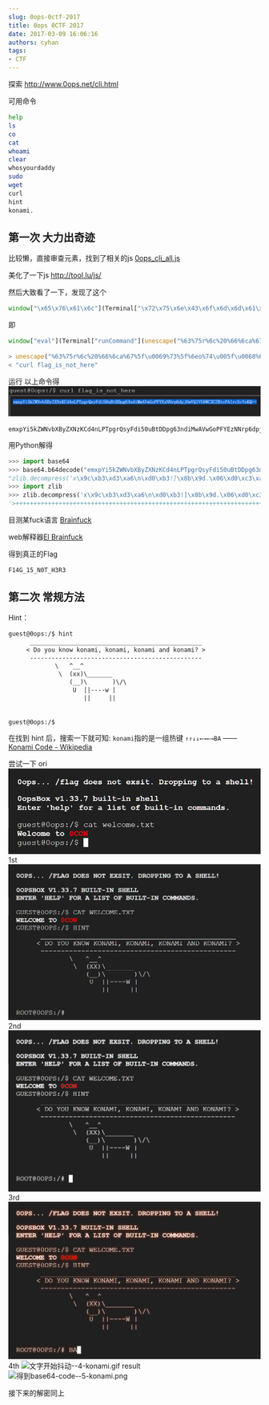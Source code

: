 ```yaml
---
slug: 0ops-0ctf-2017
title: 0ops 0CTF 2017
date: 2017-03-09 16:06:16
authors: cyhan
tags:
- CTF
---
```


探索 http://www.0ops.net/cli.html

<!-- truncate -->

可用命令
``` sh
help
ls
co
cat
whoami
clear
whosyourdaddy
sudo
wget
curl
hint
konami.
```

## 第一次 大力出奇迹
比较懒，直接审查元素，找到了相关的js 
[0ops_cli_all.js](http://www.0ops.net/0ops_cli_all.js)

美化了一下js http://tool.lu/js/ 

然后大致看了一下，发现了这个
``` js
window["\x65\x76\x61\x6c"](Terminal["\x72\x75\x6e\x43\x6f\x6d\x6d\x61\x6e\x64"](unescape("%63%75\x72%6c%20%66%6c\x61%67%5f\u0069%73%5f%6e\x6f%74\u005f\u0068%65%72%65")))
```
即
``` js
window["eval"](Terminal["runCommand"](unescape("%63%75r%6c%20%66%6ca%67%5f\u0069%73%5f%6eo%74\u005f\u0068%65%72%65")))
```
``` js
> unescape("%63%75r%6c%20%66%6ca%67%5f\u0069%73%5f%6eo%74\u005f\u0068%65%72%65")
< "curl flag_is_not_here"
```

运行 以上命令得
![](curl.png)
```
emxpYi5kZWNvbXByZXNzKCd4nLPTpgrQsyFdi50uBtDDpg63ndiMwAVwGoPFYEzNNrp6dpjOwVQIVU6WC3CZBtcPAIrcScYnKQ==
```

用Python解得
``` python
>>> import base64
>>> base64.b64decode("emxpYi5kZWNvbXByZXNzKCd4nLPTpgrQsyFdi50uBtDDpg63ndiMwAVwGoPFYEzNNrp6dpjOwVQIVU6WC3CZBtcPAIrcScYnKQ==")
"zlib.decompress('x\x9c\xb3\xd3\xa6\n\xd0\xb3!]\x8b\x9d.\x06\xd0\xc3\xa6\x0e\xb7\x9d\xd8\x8c\xc0\x05p\x1a\x83\xc5`L\xcd6\xbazv\x98\xce\xc1T\x08UN\x96\x0bp\x99\x06\xd7\x0f\x00\x8a\xdcI\xc6')"
>>> import zlib
>>> zlib.decompress('x\x9c\xb3\xd3\xa6\n\xd0\xb3!]\x8b\x9d.\x06\xd0\xc3\xa6\x0e\xb7\x9d\xd8\x8c\xc0\x05p\x1a\x83\xc5`L\xcd6\xbazv\x98\xce\xc1T\x08UN\x96\x0bp\x99\x06\xd7\x0f\x00\x8a\xdcI\xc6')
'>++++++++++++++++++++++++++++++++++++++++++++++++++++++++++++++++++++++.<+++++++++++++++++++++++++++++++++++++++++++++++++.>------------------.+++++++++++++++++++.++++++++++++++++++++++++.<.>------------------------------------------.++++++++++++++++++++++++++++++++++++++++++.-----------------.<-.>++++++.+++++++++++.-----------------------.---------------------.+++++++++++++++++++++++++++++++.-------------------------------.'
```

目测某fuck语言 [Brainfuck](https://en.wikipedia.org/wiki/Brainfuck)

web解释器[El Brainfuck](https://copy.sh/brainfuck/)

得到真正的Flag
```
F14G_15_N0T_H3R3
```

## 第二次 常规方法
Hint：
```
guest@0ops:/$ hint
      ________________________________________________
     < Do you know konami, konami, konami and konami? >
      ------------------------------------------------
             \   ^__^
              \  (xx)\_______
                 (__)\       )\/\
                  U  ||----w |
                     ||     ||


guest@0ops:/$   
```
在找到 hint 后，搜索一下就可知: `konami`指的是一组热键 `↑↑↓↓←→←→BA` —— [Konami Code - Wikipedia](https://en.wikipedia.org/wiki/Konami_Code)

尝试一下
ori
![初始界面](1-ori.png)
1st
![](1-konami.png)
2nd
![](2-KONAMI.png)
3rd
![发光了](3-KONAMI.png)
4th
![文字开始抖动--4-konami.gif](https://cdn.sa.net/2025/05/12/io5Cj87YTEBgcsI.gif)
result
![得到base64-code--5-konami.png](https://cdn.sa.net/2025/05/12/WPOujx8EQKqwboG.png)

接下来的解密同上


